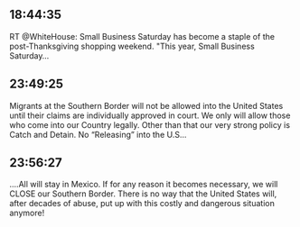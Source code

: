 ## 18:44:35
RT @WhiteHouse: Small Business Saturday has become a staple of the post-Thanksgiving shopping weekend. "This year, Small Business Saturday…
## 23:49:25
Migrants at the Southern Border will not be allowed into the United States until their claims are individually approved in court. We only will allow those who come into our Country legally. Other than that our very strong policy is Catch and Detain. No “Releasing” into the U.S...
## 23:56:27
....All will stay in Mexico. If for any reason it becomes necessary, we will CLOSE our Southern Border. There is no way that the United States will, after decades of abuse, put up with this costly and dangerous situation anymore!
